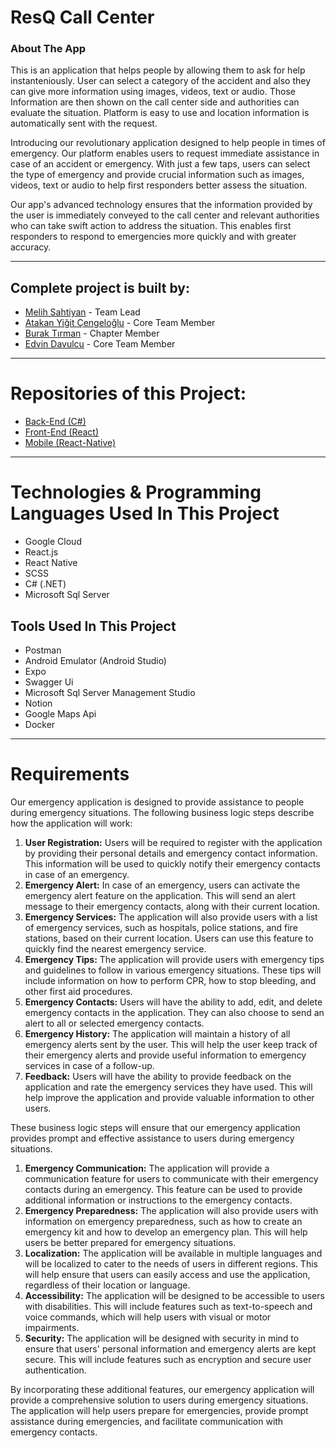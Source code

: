 # ResQ Call Center 
### About The App
This is an application that helps people by allowing them to ask for help instanteniously. User can select a category of the accident and also they can give more information using images, videos, text or audio. Those Information are then shown on the call center side and authorities can evaluate the situation. Platform is easy to use and location information is automatically sent with the request.

Introducing our revolutionary application designed to help people in times of emergency. Our platform enables users to request immediate assistance in case of an accident or emergency. With just a few taps, users can select the type of emergency and provide crucial information such as images, videos, text or audio to help first responders better assess the situation.

Our app's advanced technology ensures that the information provided by the user is immediately conveyed to the call center and relevant authorities who can take swift action to address the situation. This enables first responders to respond to emergencies more quickly and with greater accuracy.

---
## Complete project is built by:
- [Melih Sahtiyan](https://github.com/melihsahtiyan)        - Team Lead
- [Atakan Yiğit Çengeloğlu](https://github.com/AtakanYigit) - Core Team Member
- [Burak Tırman](https://github.com/buraktirman)            - Chapter Member
- [Edvin Davulcu](https://github.com/CentEDO)               - Core Team Member
---
# Repositories of this Project:
- [Back-End   (C#)](https://github.com/melihsahtiyan/EmergencyApplicationClassicArch)
- [Front-End  (React)](https://github.com/AtakanYigit/Emergency-Application-Call-Center-Front-End)
- [Mobile     (React-Native)](https://github.com/melihsahtiyan/emergency-app-mobile)
---
# Technologies & Programming Languages Used In This Project
- Google Cloud
- React.js
- React Native
- SCSS
- C# (.NET)
- Microsoft Sql Server

## Tools Used In This Project
- Postman
- Android Emulator (Android Studio)
- Expo
- Swagger Ui
- Microsoft Sql Server Management Studio
- Notion
- Google Maps Api
- Docker

---
# Requirements

Our emergency application is designed to provide assistance to people during emergency situations. The following business logic steps describe how the application will work:

1. **User Registration:** Users will be required to register with the application by providing their personal details and emergency contact information. This information will be used to quickly notify their emergency contacts in case of an emergency.
2. **Emergency Alert:** In case of an emergency, users can activate the emergency alert feature on the application. This will send an alert message to their emergency contacts, along with their current location.
3. **Emergency Services:** The application will also provide users with a list of emergency services, such as hospitals, police stations, and fire stations, based on their current location. Users can use this feature to quickly find the nearest emergency service.
4. **Emergency Tips:** The application will provide users with emergency tips and guidelines to follow in various emergency situations. These tips will include information on how to perform CPR, how to stop bleeding, and other first aid procedures.
5. **Emergency Contacts:** Users will have the ability to add, edit, and delete emergency contacts in the application. They can also choose to send an alert to all or selected emergency contacts.
6. **Emergency History:** The application will maintain a history of all emergency alerts sent by the user. This will help the user keep track of their emergency alerts and provide useful information to emergency services in case of a follow-up.
7. **Feedback:** Users will have the ability to provide feedback on the application and rate the emergency services they have used. This will help improve the application and provide valuable information to other users.

These business logic steps will ensure that our emergency application provides prompt and effective assistance to users during emergency situations.

1. **Emergency Communication:** The application will provide a communication feature for users to communicate with their emergency contacts during an emergency. This feature can be used to provide additional information or instructions to the emergency contacts.
2. **Emergency Preparedness:** The application will also provide users with information on emergency preparedness, such as how to create an emergency kit and how to develop an emergency plan. This will help users be better prepared for emergency situations.
3. **Localization:** The application will be available in multiple languages and will be localized to cater to the needs of users in different regions. This will help ensure that users can easily access and use the application, regardless of their location or language.
4. **Accessibility:** The application will be designed to be accessible to users with disabilities. This will include features such as text-to-speech and voice commands, which will help users with visual or motor impairments.
5. **Security:** The application will be designed with security in mind to ensure that users' personal information and emergency alerts are kept secure. This will include features such as encryption and secure user authentication.

By incorporating these additional features, our emergency application will provide a comprehensive solution to users during emergency situations. The application will help users prepare for emergencies, provide prompt assistance during emergencies, and facilitate communication with emergency contacts.
